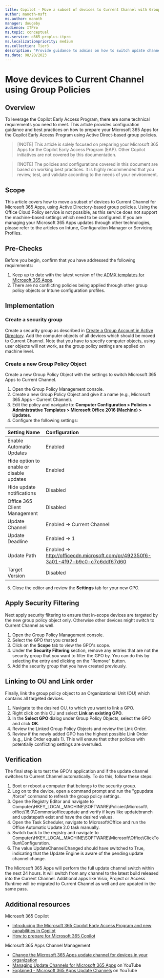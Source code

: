```yaml
---
title: Copilot - Move a subset of devices to Current Channel with Group Policies
author: manoth-msft
ms.author: manoth
manager: dougeby
audience: ITPro 
ms.topic: conceptual 
ms.service: o365-proplus-itpro
ms.localizationpriority: medium
ms.collection: Tier3
description: "Provide guidance to admins on how to switch update channel to Current Channel for Microsoft 365 Apps to prepare for Copilot"
ms.date: 08/28/2023
---
```


# Move devices to Current Channel using Group Policies

## Overview
To leverage the Copilot Early Access Program, there are some technical requirements you need to meet. This article provides configuration guidance and best practices on how to prepare your Microsoft 365 Apps for the Copilot Early Access Program using Active Direct-based group policies.
> [!NOTE] This article is solely focused on preparing your Microsoft 365 Apps for the Copilot Early Access Program (EAP). Other Copilot initiatives are not covered by this documentation.

> [!NOTE] The policies and configurations covered in this document are based on working best practices. It is highly recommended that you review, test, and validate according to the needs of your environment.
 
## Scope
This article covers how to move a subset of devices to Current Channel for Microsoft 365 Apps, using Active Directory-based group policies. Using the Office Cloud Policy service is not possible, as this service does not support the machine-based settings which need to be configured. If you are managing your Microsoft 365 Apps updates through other technologies, please refer to the articles on Intune, Configuration Manager or Servicing Profiles.

## Pre-Checks
Before you begin, confirm that you have addressed the following requirements:
1.	Keep up to date with the latest version of the[ ADMX templates for Microsoft 365 Apps](https://www.microsoft.com/en-us/download/details.aspx?id=49030).
2.	There are no conflicting policies being applied through other group policy objects or Intune configuration profiles.

## Implementation
### Create a security group
Create a security group as described in [Create a Group Account in Active Directory](https://learn.microsoft.com/windows/security/operating-system-security/network-security/windows-firewall/create-a-group-account-in-active-directory). Add the computer objects of all devices which should be moved to Current Channel. Note that you have to specify computer objects, using user objects will not work, as the group policy settings are applied on machine level.

### Create a new Group Policy Object
Create a new Group Policy Object with the settings to switch Microsoft 365 Apps to Current Channel. 
1.	Open the Group Policy Management console.
2.	Create a new Group Policy Object and give it a name (e.g., Microsoft 365 Apps – Current Channel).
3.	Edit the policy and navigate to: **Computer Configuration > Policies > Administrative Templates > Microsoft Office 2016 (Machine) > Updates**.
4.	Configure the following settings:

|**Setting Name**  |**Configuration**  |
|:---|:---|
|Enable Automatic Updates|Enabled|
|Hide option to enable or disable updates|Enabled|
|Hide update notifications|Disabled|
|Office 365 Client Management|Disabled|
|Update Channel|Enabled → Current Channel|
|Update Deadline|Enabled → 1|
|Update Path|Enabled → http://officecdn.microsoft.com/pr/492350f6-3a01-4f97-b9c0-c7c6ddf67d60|
|Target Version|Disabled|

5.	Close the editor and review the **Settings** tab for your new GPO.

## Apply Security Filtering
Next apply security filtering to ensure that in-scope devices are targeted by the new group policy object only. Otherwise other devices might switch to Current Channel as well.
1.	Open the Group Policy Management console.
2.	Select the GPO that you created
3.	Click on the **Scope** tab to view the GPO's scope.
4.	Under the **Security Filtering** section, remove any entries that are not the security group that you want to filter the GPO by. You can do this by selecting the entry and clicking on the "Remove" button.
5.	Add the security group that you have created previously.

## Linking to OU and Link order
Finally, link the group policy object to an Organizational Unit (OU) which contains all targeted devices.
1.	Navigate to the desired OU, to which you want to link a GPO.
2.	Right click on this OU and select **Link an existing GPO**.
3.	In the **Select GPO** dialog under Group Policy Objects, select the GPO and click **OK**.
4.	Review the Linked Group Policy Objects and review the Link Order.
5.	Review if the newly added GPO has the highest possible Link Order (e.g., Link Order equals 1). This will ensure that other policies with potentially conflicting settings are overruled.

## Verification
The final step is to test the GPO's application and if the update channel switches to Current Channel automatically. To do this, follow these steps:
1.	Boot or reboot a computer that belongs to the security group.
2.	Log on to the device, open a command prompt and run the "gpupdate /force" command to refresh the group policy settings.
3.	Open the Registry Editor and navigate to Computer\HKEY_LOCAL_MACHINE\SOFTWARE\Policies\Microsoft\ office\16.0\Common\officeupdate and verify if keys like updatebranch and updatepath exist and have the desired values.
4.	Open the Task Scheduler, navigate to Microsoft\Office and run the Office Automatic Update 2.0 task manually.
5.	Switch back to the registry and navigate to Computer\HKEY_LOCAL_MACHINE\SOFTWARE\Microsoft\Office\ClickToRun\Configuration.
6.	The value UpdateChannelChanged should have switched to True, indicating that the Update Engine is aware of the pending update channel change.

The Microsoft 365 Apps will perform the full update channel switch within the next 24 hours. It will switch from any channel to the latest build released into the Current Channel. Additional apps like Visio, Project or Access Runtime will be migrated to Current Channel as well and are updated in the same pass.

## Additional resources
Microsoft 365 Copilot
- [Introducing the Microsoft 365 Copilot Early Access Program and new capabilities in Copilot](https://www.microsoft.com/en-us/microsoft-365/blog/2023/05/09/introducing-the-microsoft-365-copilot-early-access-program-and-new-capabilities-in-copilot/)
- [How to prepare for Microsoft 365 Copilot](https://techcommunity.microsoft.com/t5/microsoft-365-copilot/how-to-prepare-for-microsoft-365-copilot/ba-p/3851566)

Microsoft 365 Apps Channel Management
- [Change the Microsoft 365 Apps update channel for devices in your organization](https://learn.microsoft.com/deployoffice/updates/change-update-channels)
-	[Managing Update Channels for Microsoft 365 Apps](https://www.youtube.com/watch?v=rIpoloAZnSg) on YouTube
-	[Explained - Microsoft 365 Apps Update Channels](https://www.youtube.com/watch?v=eNn4PDkmo7s) on YouTube


